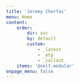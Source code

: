 ```yaml
---
title: 'Jeremy Cherfas'
menu: Home
content:
    order:
        dir: asc
        by: default
        custom:
            - _latest
            - _etp
            - _callout
    items: '@self.modular'
onpage_menu: false
---
```


